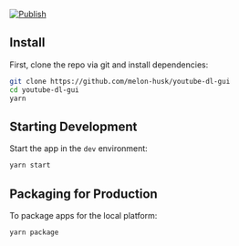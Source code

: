 [![Publish](https://github.com/melon-husk/youtube-dl-gui/actions/workflows/publish.yml/badge.svg?branch=master)](https://github.com/melon-husk/youtube-dl-gui/actions/workflows/publish.yml)
## Install

First, clone the repo via git and install dependencies:

```bash
git clone https://github.com/melon-husk/youtube-dl-gui
cd youtube-dl-gui
yarn
```

## Starting Development

Start the app in the `dev` environment:

```bash
yarn start
```

## Packaging for Production

To package apps for the local platform:

```bash
yarn package
```
